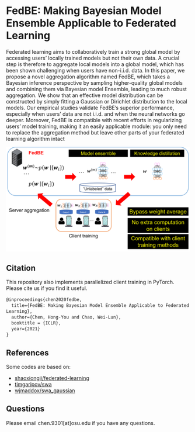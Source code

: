 # FedBE: Making Bayesian Model Ensemble Applicable to Federated Learning
Federated learning aims to collaboratively train a strong global model by accessing
users’ locally trained models but not their own data. A crucial step is therefore to
aggregate local models into a global model, which has been shown challenging
when users have non-i.i.d. data. In this paper, we propose a novel aggregation algorithm named FedBE, which takes a Bayesian inference perspective by sampling
higher-quality global models and combining them via Bayesian model Ensemble,
leading to much robust aggregation. We show that an effective model distribution
can be constructed by simply fitting a Gaussian or Dirichlet distribution to the local
models. Our empirical studies validate FedBE’s superior performance, especially
when users’ data are not i.i.d. and when the neural networks go deeper. Moreover,
FedBE is compatible with recent efforts in regularizing users’ model training,
making it an easily applicable module: you only need to replace the aggregation
method but leave other parts of your federated learning algorithm intact

![](fedbe.png)

## Citation
This repository also implements parallelized client training in PyTorch. Please cite us if you find it useful.
```
@inproceedings{chen2020fedbe,
  title={FedBE: Making Bayesian Model Ensemble Applicable to Federated Learning},
  author={Chen, Hong-You and Chao, Wei-Lun},
  booktitle = {ICLR},
  year={2021}
}
```

## References
Some codes are based on:  
* [shaoxiongji/federated-learning](https://github.com/shaoxiongji/federated-learning) 
* [timgaripov/swa](https://github.com/timgaripov/swa) 
* [wjmaddox/swa_gaussian](https://github.com/wjmaddox/swa_gaussian) 


## Questions
Please email chen.9301[at]osu.edu if you have any questions.
